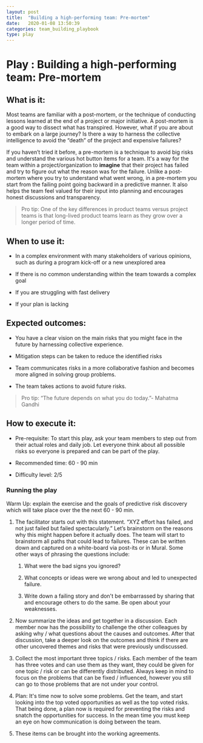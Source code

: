 ```yaml
---
layout: post
title:  "Building a high-performing team: Pre-mortem"
date:   2020-01-08 13:50:39
categories: team_building_playbook
type: play
---
```


Play : Building a high-performing team: Pre-mortem
==================================================

What is it:
-----------

Most teams are familiar with a post-mortem, or the technique of conducting
lessons learned at the end of a project or major initiative. A post-mortem is a
good way to dissect what has transpired. However, what if you are about to
embark on a large journey? Is there a way to harness the collective intelligence
to avoid the “death” of the project and expensive failures?

If you haven’t tried it before, a pre-mortem is a technique to avoid big risks
and understand the various hot button items for a team. It's a way for the
team within a project/organization to **imagine** that their project has failed and try
to figure out what the reason was for the failure. Unlike a post-mortem where you try to understand what
went wrong, in a pre-mortem you start from the failing point going backward in a predictive manner. It also helps the team feel valued for their input into planning and encourages honest discussions and transparency.

>   Pro tip: One of the key differences in product teams versus project teams is
>   that long-lived product teams learn as they grow over a longer period of
>   time.

When to use it:
---------------

-   In a complex environment with many stakeholders of various opinions, such as
    during a program kick-off or a new unexplored area

-   If there is no common understanding within the team towards a complex goal

-   If you are struggling with fast delivery

-   If your plan is lacking

Expected outcomes:
------------------

-   You have a clear vision on the main risks that you might face in the future
    by harnessing collective experience. 

-   Mitigation steps can be taken to reduce the identified risks

-   Team communicates risks in a more collaborative fashion and becomes more
    aligned in solving group problems.

-   The team takes actions to avoid future risks.

>   Pro tip: “The future depends on what you do today.”- Mahatma Gandhi

How to execute it:
------------------

-   Pre-requisite: To start this play, ask your team members to step out from
    their actual roles and daily job. Let everyone think about all possible
    risks so everyone is prepared and can be part of the play.

-   Recommended time: 60 - 90 min

-   Difficulty level: 2/5

### Running the play

Warm Up: explain the exercise and the goals of predictive risk discovery which
will take place over the the next 60 - 90 min.

1.  The facilitator starts out with this statement. “XYZ effort has failed, and
    not just failed but failed spectacularly.” Let’s brainstorm on the reasons
    why this might happen before it actually does. The team will start to
    brainstorm all paths that could lead to failures. These can be written down
    and captured on a white-board via post-its or in Mural. Some other ways of
    phrasing the questions include:

    1.  What were the bad signs you ignored?

    2.  What concepts or ideas were we wrong about and led to unexpected failure.

    3.  Write down a failing story and don't be embarrassed by sharing that and
        encourage others to do the same. Be open about your weaknesses.

2.  Now summarize the ideas and get together in a discussion. Each member now
    has the possibility to challenge the other colleagues by asking why / what
    questions about the causes and outcomes. After that discussion, take a
    deeper look on the outcomes and think if there are other uncovered themes
    and risks that were previously undiscussed.

3.  Collect the most important three topics / risks. Each member of the team has
    three votes and can use them as they want, they could be given for one topic / risk
    or can be differently distributed. Always keep in mind to focus on the problems
    that can be fixed / influenced, however you still can go to those
    problems that are not under your control.

4.  Plan: It's time now to solve some problems. Get the team, and start looking into the top 
    voted opportunities as well as the top voted risks. That being done, a plan now is required
    for preventing the risks and snatch the opportunities for success. In the
    mean time you must keep an eye on how communication is doing between the
    team.

5.  These items can be brought into the working agreements.
